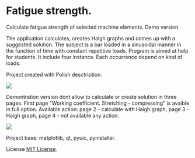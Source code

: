 # Fatigue strength.
Calculate fatigue strength of selected machine elements. Demo version.

The application calculates, creates Haigh graphs and comes up with a suggested solution. The subject is a bar loaded in a sinusoidal manner in the function of time with constant repetitive loads. Program is aimed at help for students. It include four instance. Each occurrence depend on kind of loads.

Project created with Polish desctription.

![](https://raw.githubusercontent.com/KarDomProg/Fatigue-strength/master/pictures/MainWindow.png)

Demontration version dont allow to calculate or create solution in three pages. First page "Working coefficient. Stretching - compressing" is avaible in full option. Available action: page 2 - calculate with Haigh graph, page 3 - Haigh graph, page 4 - not available any action.

![](https://raw.githubusercontent.com/KarDomProg/Fatigue-strength/master/pictures/FirstPage.png)

Project base: matplotlib, qt, pyuic, pyinstaller.

License
[MIT License](http://opensource.org/licenses/MIT).
